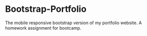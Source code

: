 # Bootstrap-Portfolio
The mobile responsive bootstrap version of my portfolio website. A homework assignment for bootcamp.
